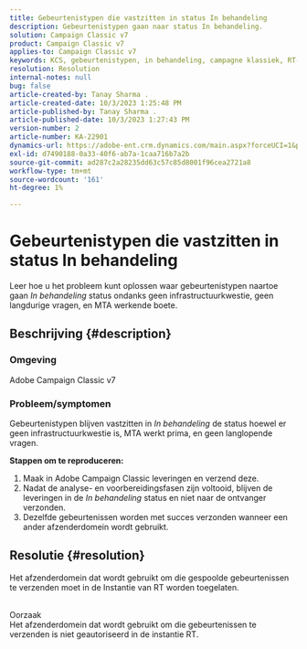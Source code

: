 ```yaml
---
title: Gebeurtenistypen die vastzitten in status In behandeling
description: Gebeurtenistypen gaan naar status In behandeling.
solution: Campaign Classic v7
product: Campaign Classic v7
applies-to: Campaign Classic v7
keywords: KCS, gebeurtenistypen, in behandeling, campagne klassiek, RT-instantie, geplakt, status
resolution: Resolution
internal-notes: null
bug: false
article-created-by: Tanay Sharma .
article-created-date: 10/3/2023 1:25:48 PM
article-published-by: Tanay Sharma .
article-published-date: 10/3/2023 1:27:43 PM
version-number: 2
article-number: KA-22901
dynamics-url: https://adobe-ent.crm.dynamics.com/main.aspx?forceUCI=1&pagetype=entityrecord&etn=knowledgearticle&id=27004d5b-f061-ee11-be6e-6045bd006793
exl-id: d7490188-0a33-40f6-ab7a-1caa716b7a2b
source-git-commit: ad287c2a28235dd63c57c85d8001f96cea2721a8
workflow-type: tm+mt
source-wordcount: '161'
ht-degree: 1%

---
```


# Gebeurtenistypen die vastzitten in status In behandeling


Leer hoe u het probleem kunt oplossen waar gebeurtenistypen naartoe gaan *In behandeling* status ondanks geen infrastructuurkwestie, geen langdurige vragen, en MTA werkende boete.

## Beschrijving {#description}


### Omgeving

Adobe Campaign Classic v7



### Probleem/symptomen

Gebeurtenistypen blijven vastzitten in *In behandeling* de status hoewel er geen infrastructuurkwestie is, MTA werkt prima, en geen langlopende vragen.

<b>Stappen om te reproduceren:</b>

1. Maak in Adobe Campaign Classic leveringen en verzend deze.
2. Nadat de analyse- en voorbereidingsfasen zijn voltooid, blijven de leveringen in de *In behandeling* status en niet naar de ontvanger verzonden.
3. Dezelfde gebeurtenissen worden met succes verzonden wanneer een ander afzenderdomein wordt gebruikt.



## Resolutie {#resolution}


Het afzenderdomein dat wordt gebruikt om die gespoolde gebeurtenissen te verzenden moet in de Instantie van RT worden toegelaten.


<br>Oorzaak<br>
Het afzenderdomein dat wordt gebruikt om die gebeurtenissen te verzenden is niet geautoriseerd in de instantie RT.

